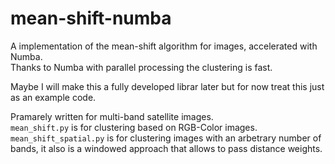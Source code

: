 # mean-shift-numba

A implementation of the mean-shift algorithm for images, accelerated with Numba.  
Thanks to Numba with parallel processing the clustering is fast.  


Maybe I will make this a fully developed librar later but for now treat this just as an example code.


Pramarely written for multi-band satellite images.  
`mean_shift.py` is for clustering based on RGB-Color images.  
`mean_shift_spatial.py` is for clustering images with an arbetrary number of bands, it also is a windowed approach that allows to pass distance weights.
